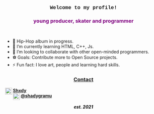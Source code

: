 ### <center><p style="font-family:'Courier New'">Welcome to my profile!</center>




### <center><p style="color:purple"> young producer, skater and programmer</center>
</br>

- 🎸 Hip-Hop album in progress.
- 🌱 I’m currently learning HTML, C++, Js.
- 👥 I’m looking to collaborate with other open-minded programmers.
- ⚽ Goals: Contribute more to Open Source projects.
- ⚡ Fun fact: I love art, people and learning hard skills.

### <center><u><b>Contact</u>

<img align="left" alt="shxdy | YouTube" width="22px" src="https://cdn.jsdelivr.net/npm/simple-icons@v3/icons/youtube.svg" />
<a href="https://www.youtube.com/shxdy">Shxdy</a>
</br>
<img align="left" alt="shady | Instagram" width="22px" src="https://cdn.jsdelivr.net/npm/simple-icons@v3/icons/instagram.svg" /><a href="https://instagram.com/livingxshady">@shadygramu</a>
</br>

##### <center><p style="color:black">est. 2021</center>
